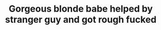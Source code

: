 ---
layout: post
title: Gorgeous blonde babe helped by stranger guy and got rough fucked
duration: '06:45'
view: 265
rate: 2
video: 'https://flashservice.xvideos.com/embedframe/26301863'
category:
 - blonde
 - blowjob
 - busty
 - cab
 - gorgeous
 - outdoor
 - rough
 - stunning
tags: 
 - big-tits
 - sucked
 - fucked
priority: 0.9
changefreq: daily
---